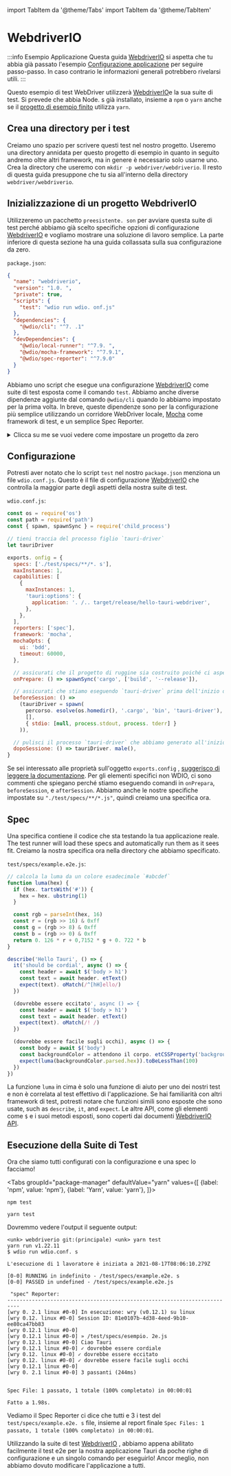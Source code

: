 import TabItem da '@theme/Tabs' import TabItem da '@theme/TabItem'

# WebdriverIO

:::info Esempio Applicazione
Questa guida [WebdriverIO][] si aspetta che tu abbia già passato l'esempio [Configurazione applicazione][] per seguire passo-passo. In caso contrario le informazioni generali potrebbero rivelarsi utili.
:::

Questo esempio di test WebDriver utilizzerà [WebdriverIO][]e la sua suite di test. Si prevede che abbia Node. s già installato, insieme a `npm` o `yarn` anche se il [progetto di esempio finito][] utilizza `yarn`.

## Crea una directory per i test

Creiamo uno spazio per scrivere questi test nel nostro progetto. Useremo una directory annidata per questo progetto di esempio in quanto in seguito andremo oltre altri framework, ma in genere è necessario solo usarne uno. Crea la directory che useremo con `mkdir -p webdriver/webdriverio`. Il resto di questa guida presuppone che tu sia all'interno della directory `webdriver/webdriverio`.

## Inizializzazione di un progetto WebdriverIO

Utilizzeremo un pacchetto `preesistente. son` per avviare questa suite di test perché abbiamo già scelto specifiche opzioni di configurazione [WebdriverIO][] e vogliamo mostrare una soluzione di lavoro semplice. La parte inferiore di questa sezione ha una guida collassata sulla sua configurazione da zero.

`package.json`:

```json
{
  "name": "webdriverio",
  "version": "1.0. ",
  "private": true,
  "scripts": {
    "test": "wdio run wdio. onf.js"
  },
  "dependencies": {
    "@wdio/cli": "^7. .1"
  },
  "devDependencies": {
    "@wdio/local-runner": "^7.9. ",
    "@wdio/mocha-framework": "^7.9.1",
    "@wdio/spec-reporter": "^7.9.0"
  }
}
```

Abbiamo uno script che esegue una configurazione [WebdriverIO][] come suite di test esposta come il comando `test`. Abbiamo anche diverse dipendenze aggiunte dal comando `@wdio/cli` quando lo abbiamo impostato per la prima volta. In breve, queste dipendenze sono per la configurazione più semplice utilizzando un corridore WebDriver locale, [Mocha][] come framework di test, e un semplice Spec Reporter.

<details><summary>Clicca su me se vuoi vedere come impostare un progetto da zero</summary>

Il CLI è interattivo e puoi scegliere gli strumenti per lavorare con te stesso. Note that you will likely diverge from the rest of the guide, and you need to set up the differences yourself.

Aggiungiamo il [WebdriverIO][] CLI a questo progetto npm.

<Tabs groupId="package-manager"
defaultValue="yarn"
values={[
{label: 'npm', value: 'npm'}, {label: 'Yarn', value: 'yarn'},
]}>
<TabItem value="npm">

```shell
npm install @wdio/cli
```

</TabItem>

<TabItem value="yarn">

```shell
yarn add @wdio/cli
```

</TabItem>
</Tabs>

Per eseguire quindi il comando di configurazione interattivo per impostare una suite di test [WebdriverIO][] è possibile eseguire:

<Tabs groupId="package-manager"
defaultValue="yarn"
values={[
{label: 'npm', value: 'npm'}, {label: 'Yarn', value: 'yarn'},
]}>
<TabItem value="npm">

```shell
npx wdio config
```

</TabItem>

<TabItem value="yarn">

```shell
yarn wdio config
```

</TabItem>
</Tabs>

</details>

## Configurazione

Potresti aver notato che lo script `test` nel nostro `package.json` menziona un file `wdio.conf.js`. Questo è il file di configurazione [WebdriverIO][] che controlla la maggior parte degli aspetti della nostra suite di test.

`wdio.conf.js`:

```js
const os = require('os')
const path = require('path')
const { spawn, spawnSync } = require('child_process')

// tieni traccia del processo figlio `tauri-driver`
let tauriDriver

exports. onfig = {
  specs: ['./test/specs/**/*. s'],
  maxInstances: 1,
  capabilities: [
    {
      maxInstances: 1,
      'tauri:options': {
        application: '. /.. target/release/hello-tauri-webdriver',
      },
    },
  ],
  reporters: ['spec'],
  framework: 'mocha',
  mochaOpts: {
    ui: 'bdd',
    timeout: 60000,
  },

  // assicurati che il progetto di ruggine sia costruito poiché ci aspettiamo che questo binario esista per le sessioni di webdriver
  onPrepare: () => spawnSync('cargo', ['build', '--release']),

  // assicurati che stiamo eseguendo `tauri-driver` prima dell'inizio della sessione in modo da poter proxy le richieste del driver web
  beforeSession: () =>
    (tauriDriver = spawn(
      percorso. esolve(os.homedir(), '.cargo', 'bin', 'tauri-driver'),
      [],
      { stdio: [null, process.stdout, process. tderr] }
    )),

  // pulisci il processo `tauri-driver` che abbiamo generato all'inizio della sessione
  dopoSessione: () => tauriDriver. male(),
}
```

Se sei interessato alle proprietà sull'oggetto `exports.config` , [suggerisco di leggere la documentazione][webdriver documentation]. Per gli elementi specifici non WDIO, ci sono commenti che spiegano perché stiamo eseguendo comandi in `onPrepara`, `beforeSession`, e `afterSession`. Abbiamo anche le nostre specifiche impostate su `"./test/specs/**/*.js"`, quindi creiamo una specifica ora.

## Spec

Una specifica contiene il codice che sta testando la tua applicazione reale. The test runner will load these specs and automatically run them as it sees fit. Creiamo la nostra specifica ora nella directory che abbiamo specificato.

`test/specs/example.e2e.js`:

```js
// calcola la luma da un colore esadecimale `#abcdef`
function luma(hex) {
  if (hex. tartsWith('#')) {
    hex = hex. ubstring(1)
  }

  const rgb = parseInt(hex, 16)
  const r = (rgb >> 16) & 0xff
  const g = (rgb >> 8) & 0xff
  const b = (rgb >> 0) & 0xff
  return 0. 126 * r + 0,7152 * g + 0. 722 * b
}

describe('Hello Tauri', () => {
  it('should be cordial', async () => {
    const header = await $('body > h1')
    const text = await header. etText()
    expect(text). oMatch(/^[hH]ello/)
  })

  (dovrebbe essere eccitato', async () => {
    const header = await $('body > h1')
    const text = await header. etText()
    expect(text). oMatch(/! /)
  })

  (dovrebbe essere facile sugli occhi), async () => {
    const body = await $('body')
    const backgroundColor = attendono il corpo. etCSSProperty('background-color')
    expect(luma(backgroundColor.parsed.hex)).toBeLessThan(100)
  })
})
```

La funzione `luma` in cima è solo una funzione di aiuto per uno dei nostri test e non è correlata al test effettivo di l'applicazione. Se hai familiarità con altri framework di test, potresti notare che funzioni simili sono esposte che sono usate, such as `describe`, `it`, and `expect`. Le altre API, come gli elementi come `$` e i suoi metodi esposti, sono coperti dai documenti [WebdriverIO API][].

## Esecuzione della Suite di Test

Ora che siamo tutti configurati con la configurazione e una spec lo facciamo!

<Tabs groupId="package-manager"
defaultValue="yarn"
values={[
{label: 'npm', value: 'npm'}, {label: 'Yarn', value: 'yarn'},
]}>
<TabItem value="npm">

```shell
npm test
```

</TabItem>

<TabItem value="yarn">

```shell
yarn test
```

</TabItem>
</Tabs>

Dovremmo vedere l'output il seguente output:

```text
<unk> webdriverio git:(principale) <unk> yarn test
yarn run v1.22.11
$ wdio run wdio.conf. s

L'esecuzione di 1 lavoratore è iniziata a 2021-08-17T08:06:10.279Z

[0-0] RUNNING in indefinito - /test/specs/example.e2e. s
[0-0] PASSED in undefined - /test/specs/example.e2e.js

 "spec" Reporter:
--------------------------------------------------------------------------
[wry 0. 2.1 linux #0-0] In esecuzione: wry (v0.12.1) su linux
[wry 0.12. linux #0-0] Session ID: 81e0107b-4d38-4eed-9b10-ee80ca47bb83
[wry 0.12.1 linux #0-0]
[wry 0.12.1 linux #0-0] » /test/specs/esempio. 2e.js
[wry 0.12.1 linux #0-0] Ciao Tauri
[wry 0.12.1 linux #0-0] ✓ dovrebbe essere cordiale
[wry 0.12. linux #0-0] ✓ dovrebbe essere eccitato
[wry 0.12. linux #0-0] ✓ dovrebbe essere facile sugli occhi
[wry 0.12.1 linux #0-0]
[wry 0. 2.1 linux #0-0] 3 passanti (244ms)


Spec File: 1 passato, 1 totale (100% completato) in 00:00:01

Fatto a 1.98s.
```

Vediamo il Spec Reporter ci dice che tutti e 3 i test del `test/specs/example.e2e. s` file, insieme al report finale `Spec Files: 1 passato, 1 totale (100% completato) in 00:00:01`.

Utilizzando la suite di test [WebdriverIO][] , abbiamo appena abilitato facilmente il test e2e per la nostra applicazione Tauri da poche righe di configurazione e un singolo comando per eseguirlo! Ancor meglio, non abbiamo dovuto modificare l'applicazione a tutti.

[WebdriverIO]: https://webdriver.io/
[progetto di esempio finito]: https://github.com/chippers/hello_tauri
[Configurazione applicazione]: ./setup.md
[Mocha]: https://mochajs.org/
[webdriver documentation]: https://webdriver.io/docs/configurationfile
[WebdriverIO API]: https://webdriver.io/docs/api
